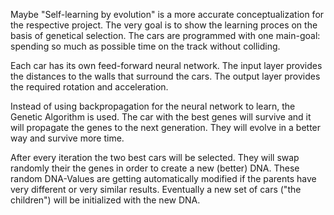 Maybe "Self-learning by evolution" is a more accurate conceptualization for the respective project. The very goal is to show the learning proces on the basis of genetical selection. The cars are programmed with one main-goal: spending so much as possible time on the track without colliding.  

Each car has its own feed-forward neural network. The input layer provides the distances to the walls that surround the cars. The output layer provides the required rotation and acceleration.

Instead of using backpropagation for the neural network to learn, the Genetic Algorithm is used. The car with the best genes will survive and it will propagate the genes to the next generation. They will evolve in a better way and survive more time.

After every iteration the two best cars will be selected. They will swap randomly their the genes in order to create a new (better) DNA. These random DNA-Values are getting automatically modified if the parents have very different or very similar results. Eventually a new set of cars ("the children") will be initialized with the new DNA.
